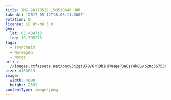 ```yaml
---
title: IMG_20170512_150510649_HDR
takenAt: '2017-05-12T13:05:11.000Z'
rotation: 0
license: CC BY-ND 3.0
geo:
  lat: 63.434713
  lng: 10.395275
tags:
  - Trondheim
  - Norwegen
  - Norge
url: >-
  //images.ctfassets.net/bncv3c2gt878/6rRDhIHFVHqePDaCsY4kEG/b20c36753bca5822dbad63902fb2f064/img_20170512_150510649_hdr_34488510372_o
size: 4168813
image:
  width: 4608
  height: 2592
contentType: image/jpeg
---
```


